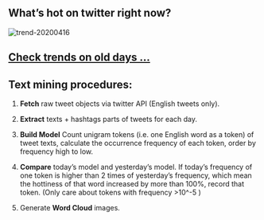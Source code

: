 ## What’s hot on twitter right now?

![trend-20200416][wordcloud]

[wordcloud]: https://raw.githubusercontent.com/xdqc/tweet-trend-everyday/master/word-cloud/trend-20200416.png?token=AF5V4P7ADR6KQBZ4CEDTNIK6AXRMU "trend-20200416"

## [Check trends on old days ...](https://github.com/xdqc/tweet-trend-everyday/tree/master/word-cloud)

## Text mining procedures:

1. **Fetch** raw tweet objects via twitter API (English tweets only).

2. **Extract** texts + hashtags parts of tweets for each day.

3. **Build Model** Count unigram tokens (i.e. one English word as a token) of tweet texts, calculate the occurrence frequency of each token, order by frequency high to low.

4. **Compare** today’s model and yesterday’s model. If today’s frequency of one token is higher than 2 times of yesterday’s frequency, which mean the hottiness of that word increased by more than 100%, record that token. (Only care about tokens with frequency >10^-5 )

5. Generate **Word Cloud** images.
